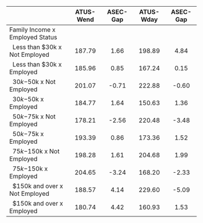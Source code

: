 
|                      |    ATUS-Wend |     ASEC-Gap |    ATUS-Wday |     ASEC-Gap |
| -------------------- | :----------: | :----------: | :----------: | :----------: |
| Family Income x Employed Status |              |              |              |              |
| &nbsp;&nbsp;Less than $30k x Not Employed |       187.79 |         1.66 |       198.89 |         4.84 |
| &nbsp;&nbsp;Less than $30k x Employed |       185.96 |         0.85 |       167.24 |         0.15 |
| &nbsp;&nbsp;$30k-$50k x Not Employed |       201.07 |        -0.71 |       222.88 |        -0.60 |
| &nbsp;&nbsp;$30k-$50k x Employed |       184.77 |         1.64 |       150.63 |         1.36 |
| &nbsp;&nbsp;$50k-$75k x Not Employed |       178.21 |        -2.56 |       220.48 |        -3.48 |
| &nbsp;&nbsp;$50k-$75k x Employed |       193.39 |         0.86 |       173.36 |         1.52 |
| &nbsp;&nbsp;$75k-$150k x Not Employed |       198.28 |         1.61 |       204.68 |         1.99 |
| &nbsp;&nbsp;$75k-$150k x Employed |       204.65 |        -3.24 |       168.20 |        -2.33 |
| &nbsp;&nbsp;$150k and over x Not Employed |       188.57 |         4.14 |       229.60 |        -5.09 |
| &nbsp;&nbsp;$150k and over x Employed |       180.74 |         4.42 |       160.93 |         1.53 |

